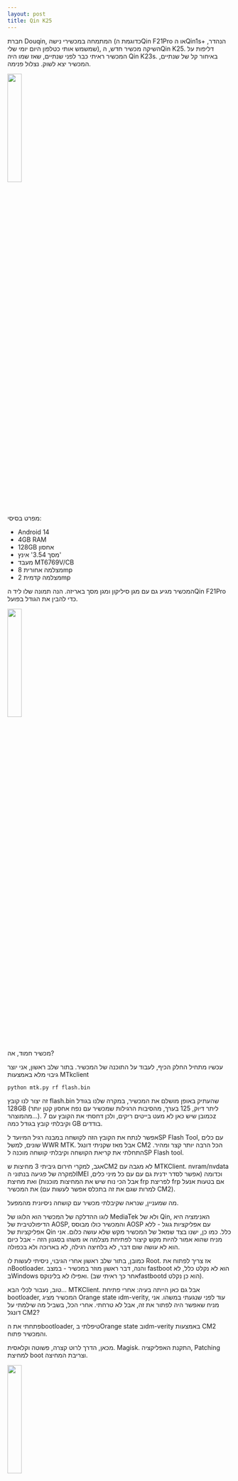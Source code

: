 ```yaml
---
layout: post
title: Qin K25
---
```


חברת Douqin, המתמחה במכשירי נישה (כדוגמת הQin F21Pro או הQin1s+ הנהדר, שמשמש אותי כטלפון היום יומי שלי), השיקה מכשיר חדש, הQin K25. דליפות על המכשיר ראיתי כבר לפני שנתיים, שאז שמו היה Qin K23s. באיחור קל של שנתיים, המכשיר יצא לשוק. נצלול פנימה.




<img src="https://aiv-dev.com/he-IL/assets/images/QinK25_1.jpg" width="25%" />


מפרט בסיסי:

* Android 14
* 4GB RAM
* 128GB אחסון
* מסך 3.54' אינץ'
* מעבד MT6769V/CB
* מצלמה אחורית 8mp
* מצלמה קדמית 2mp

המכשיר מגיע גם עם מגן סיליקון ומגן מסך באריזה.
הנה תמונה שלו ליד הQin F21Pro כדי להבין את הגודל בפועל.

<img src="https://aiv-dev.com/he-IL/assets/images/QinK25_2.jpg" width="25%" />


מכשיר חמוד, אה?

עכשיו מתחיל החלק הכיף, לעבוד על התוכנה של המכשיר.
בתור שלב ראשון, אני יוצר גיבוי מלא באמצעות MTkclient

```
python mtk.py rf flash.bin
```
זה יצור לנו קובץ flash.bin שהעתיק באופן מושלם את המכשיר, במקרה שלנו בגודל 128GB (ליתר דיוק, 125 בערך, מהסיבות הרגילות שמכשיר עם נפח אחסון קטן יותר מהמוצהר...).
כמובן שיש כאן לא מעט בייטים ריקים, ולכן דחסתי את הקובץ עם 7z וקיבלתי קובץ בגודל כמה GB בודדים.

אפשר לנתח את הקובץ הזה לקושחה במבנה רגיל המיועד לSP Flash Tool, עם כלים שונים, למשל WWR MTK. אבל מאז שקניתי דונגל CM2 הכל הרבה יותר קצר ומהיר. התחלתי את קריאת הקושחה וקיבלתי קושחה מוכנה לSP Flash tool.

אגב, למקרי חירום גיביתי 3 מחיצות שCM2 לא מגבה עם MTKClient. nvram/nvdata למקרה של פגיעה בנתוני הIMEI וכדומה (אפשר לסדר ידנית גם עם עם כל מיני כלים, אבל הכי נוח שיש את המחיצות מוכנות) ואת מחיצת frp לפריצת frp אם בטעות אנעל את המכשיר (למרות שגם את זה בתכלס אפשר לעשות עם CM2).

מה שמעניין, שנראה שקיבלתי מכשיר עם קושחה ניסיונית מהמפעל.

לוגו ההדלקה של המכשיר הוא הלוגו של MediaTek ולא של Qin, האנימציה היא הדיפולטיבית של AOSP, והמכשיר כולו מבוסס AOSP עם אפליקציות גוגל - ללא אפליקציות של Qin כלל. כמו כן, ישנו בצד שמאל של המכשיר מקש שלא עושה כלום. אני מניח שהוא אמור להיות מקש קיצור לפתיחת מצלמה או משהו בסגנון הזה - אבל כיום הוא לא עושה שום דבר, לא בלחיצה רגילה, לא בארוכה ולא בכפולה.


כמובן, בתור שלב ראשון אחרי הגיבוי, ניסיתי לעשות לו Root. אז צריך לפתוח את הBootloader. 
והנה, דבר ראשון מוזר במכשיר - במצב fastboot הוא לא נקלט כלל, לא בWindows ואפילו לא בלינוקס. (אחר כך ראיתי שבfastbootd הוא כן נקלט).

טוב, נעבור לכלי הבא... MTKClient. אבל גם כאן הייתה בעיה: אחרי פתיחת bootloader, המכשיר מציג Orange state וdm-verity, עוד לפני שנגעתי במשהו. אני מניח שאפשר היה לפתור את זה, אבל לא טרחתי. אחרי הכל, בשביל מה שילמתי על דונגל CM2?

פתחתי את הbootloader, טיפלתי בOrange state ובdm-verity באמצעות CM2 והמכשיר פתוח.

מכאן, הדרך לרוט קצרה, פשוטה וקלאסית.
Magisk. התקנת האפליקציה, Patching למחיצת boot וצריבת המחיצה.

<img src="https://aiv-dev.com/he-IL/assets/images/QinK25_3.jpg" width="25%" />

 
שימו לב, שהגרסאות העדכניות של Magisk בעייתיות בהתקנת מודולים, ולכן השתמשתי בגרסא 27.
אם אתם מעונייניל, הנה קבצי הroot, למרות שמסיבות אבטחה מובנות אני ממליץ לכם להשריש לבד.

https://github.com/AshiVered/Android-custom-ROMs/tree/main/Projects/Qin-K25-Root

vbmeta ו lk גם תצטרכו לסדר לבד, אני תיקנתי את זה עם הכלי הנהדר שנקרא CM2.
תענוג, שווה כל שקל :)
